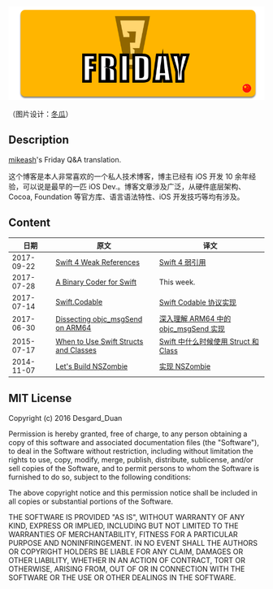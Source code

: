 ![Friday Q & A](banner.png)

（图片设计：[冬瓜](http://desgard.com)）

## Description

[mikeash](https://www.mikeash.com/)'s Friday Q&A translation. 

这个博客是本人非常喜欢的一个私人技术博客，博主已经有 iOS 开发 10 余年经验，可以说是最早的一匹 iOS Dev.。博客文章涉及广泛，从硬件底层架构、Cocoa, Foundation 等官方库、语言语法特性、iOS 开发技巧等均有涉及。

## Content

| 日期 | 原文 | 译文 |
| ------| ------ | ------ |
| 2017-09-22 | [Swift 4 Weak References](https://www.mikeash.com/pyblog/friday-qa-2017-09-22-swift-4-weak-references.html) | [Swift 4 弱引用](https://github.com/idevqa/FridayQA/blob/master/2017/2017-09-22.md) |
| 2017-07-28 | [A Binary Coder for Swift](https://www.mikeash.com/pyblog/friday-qa-2017-07-28-a-binary-coder-for-swift.html) | This week. |
| 2017-07-14 | [Swift.Codable](https://www.mikeash.com/pyblog/friday-qa-2017-07-14-swiftcodable.html) | [Swift Codable 协议实现](https://github.com/idevqa/FridayQA/blob/master/2017/2017-07-14.md) |
| 2017-06-30 | [Dissecting objc_msgSend on ARM64](https://www.mikeash.com/pyblog/friday-qa-2017-06-30-dissecting-objc_msgsend-on-arm64.html) | [深入理解 ARM64 中的 objc_msgSend 实现](https://github.com/Desgard/FridayQA/blob/master/2017/2017-06-30.md) |
| 2015-07-17 | [When to Use Swift Structs and Classes](https://www.mikeash.com/pyblog/friday-qa-2015-07-17-when-to-use-swift-structs-and-classes.html) | [Swift 中什么时候使用 Struct 和 Class](https://github.com/Desgard/FridayQA/blob/master/2015/2015-07-17.md) |
| 2014-11-07 | [Let's Build NSZombie](https://www.mikeash.com/pyblog/friday-qa-2014-11-07-lets-build-nszombie.html) | [实现 NSZombie](https://github.com/Desgard/FridayQA/blob/master/2014/2014-11-07.md) |



## MIT License

Copyright (c) 2016 Desgard_Duan

Permission is hereby granted, free of charge, to any person obtaining a copy
of this software and associated documentation files (the "Software"), to deal
in the Software without restriction, including without limitation the rights
to use, copy, modify, merge, publish, distribute, sublicense, and/or sell
copies of the Software, and to permit persons to whom the Software is
furnished to do so, subject to the following conditions:

The above copyright notice and this permission notice shall be included in all
copies or substantial portions of the Software.

THE SOFTWARE IS PROVIDED "AS IS", WITHOUT WARRANTY OF ANY KIND, EXPRESS OR
IMPLIED, INCLUDING BUT NOT LIMITED TO THE WARRANTIES OF MERCHANTABILITY,
FITNESS FOR A PARTICULAR PURPOSE AND NONINFRINGEMENT. IN NO EVENT SHALL THE
AUTHORS OR COPYRIGHT HOLDERS BE LIABLE FOR ANY CLAIM, DAMAGES OR OTHER
LIABILITY, WHETHER IN AN ACTION OF CONTRACT, TORT OR OTHERWISE, ARISING FROM,
OUT OF OR IN CONNECTION WITH THE SOFTWARE OR THE USE OR OTHER DEALINGS IN THE
SOFTWARE.


